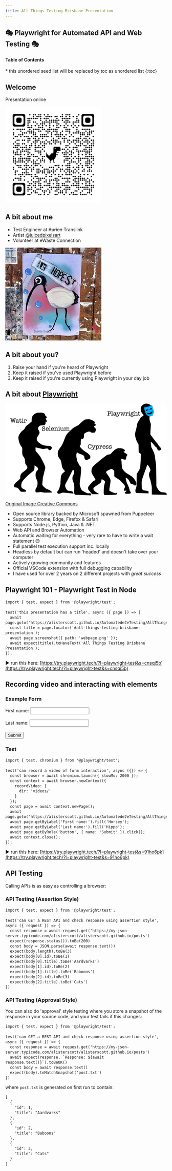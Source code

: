 ```yaml
---
title: All Things Testing Brisbane Presentation
---
```


## 🎭 Playwright for Automated API and Web Testing 🎭

<nav>
  <h4>Table of Contents</h4>
  * this unordered seed list will be replaced by toc as unordered list
  {:toc}
</nav>

## Welcome

Presentation online

![qr code](/media/qrcode_presentation.png)

## A bit about me

- Test Engineer at ~~Aurion~~ Translink
- Artist [@juicedpixelsart](https://www.instagram.com/juicedpixelsart/)
- Volunteer at eWaste Connection

![juiced pixels](/media/juicedpixels.png)

## A bit about you?

1. Raise your hand if you're heard of Playwright
2. Keep it raised if you've used Playwright before
3. Keep it raised if you're currently using Playwright in your day job

## A bit about [Playwright](https://playwright.dev/)

![Test tool evolution](/media/toolevolution.png)

[Original Image Creative Commons](https://commons.wikimedia.org/w/index.php?curid=2165296)

- Open source library backed by Microsoft spawned from Puppeteer
- Supports Chrome, Edge, Firefox & Safari
- Supports Node.js, Python, Java & .NET
- Web API and Browser Automation
- Automatic waiting for everything - very rare to have to write a wait statement 😊
- Full parallel test execution support inc. locally
- Headless by default but can run 'headed' and doesn't take over your computer
- Actively growing community and features
- Official VSCode extension with full debugging capability
- I have used for over 2 years on 2 different projects with _great success_

## Playwright 101 - Playwright Test in Node 

```
import { test, expect } from '@playwright/test';

test('this presentation has a title', async ({ page }) => {
  await page.goto('https://alisterscott.github.io/Automatede2eTesting/AllThingsTestingBrisbaneMeetup');
  const title = page.locator('#all-things-testing-brisbane-presentation');
  await page.screenshot({ path: 'webpage.png' });
  await expect(title).toHaveText('All Things Testing Brisbane Presentation');
});
```

▶️ run this here: [https://try.playwright.tech/?l=playwright-test&s=cnsqj5b](https://try.playwright.tech/?l=playwright-test&s=cnsqj5b)

## Recording video and interacting with elements

### Example Form

<form>
  <label for="fname">First name:</label>
  <input type="text" id="fname" name="fname"><br><br>
  <label for="lname">Last name:</label>
  <input type="text" id="lname" name="lname"><br><br>
  <input type="submit" value="Submit">
</form>

### Test

```
import { test, chromium } from '@playwright/test';

test('can record a video of form interaction', async ({}) => {
  const browser = await chromium.launch({ slowMo: 2000 });
  const context = await browser.newContext({
    recordVideo: {
      dir: 'videos/'
    }
  });
  const page = await context.newPage();
  await page.goto('https://alisterscott.github.io/Automatede2eTesting/AllThingsTestingBrisbaneMeetup');
  await page.getByLabel('First name:').fill('Horsey');
  await page.getByLabel('Last name:').fill('Hippo');
  await page.getByRole('button', { name: 'Submit' }).click();
  await context.close();
});
```
▶️ run this here: [https://try.playwright.tech/?l=playwright-test&s=91ho6pk](https://try.playwright.tech/?l=playwright-test&s=91ho6pk)

## API Testing

Calling APIs is as easy as controlling a browser:

### API Testing (Assertion Style)

```
import { test, expect } from '@playwright/test';

test('can GET a REST API and check response using assertion style', async ({ request }) => {
  const response = await request.get('https://my-json-server.typicode.com/alisterscott/alisterscott.github.io/posts')
  expect(response.status()).toBe(200)
  const body = JSON.parse(await response.text())
  expect(body.length).toBe(3)
  expect(body[0].id).toBe(1)
  expect(body[0].title).toBe('Aardvarks')
  expect(body[1].id).toBe(2)
  expect(body[1].title).toBe('Baboons')
  expect(body[2].id).toBe(3)
  expect(body[2].title).toBe('Cats')
})
```
### API Testing (Approval Style)


You can also do 'approval' style testing where you store a snapshot of the response in your source code, and your test fails if this changes:

```
import { test, expect } from '@playwright/test';

test('can GET a REST API and check response using assertion style', async ({ request }) => {
  const response = await request.get('https://my-json-server.typicode.com/alisterscott/alisterscott.github.io/posts')
  await expect(response, `Response: ${await response.text()}`).toBeOK()
  const body = await response.text()
  expect(body).toMatchSnapshot('post.txt')
})
```

where `post.txt` is generated on first run to contain:

```
[
  {
    "id": 1,
    "title": "Aardvarks"
  },
  {
    "id": 2,
    "title": "Baboons"
  },
  {
    "id": 3,
    "title": "Cats"
  }
]
```


